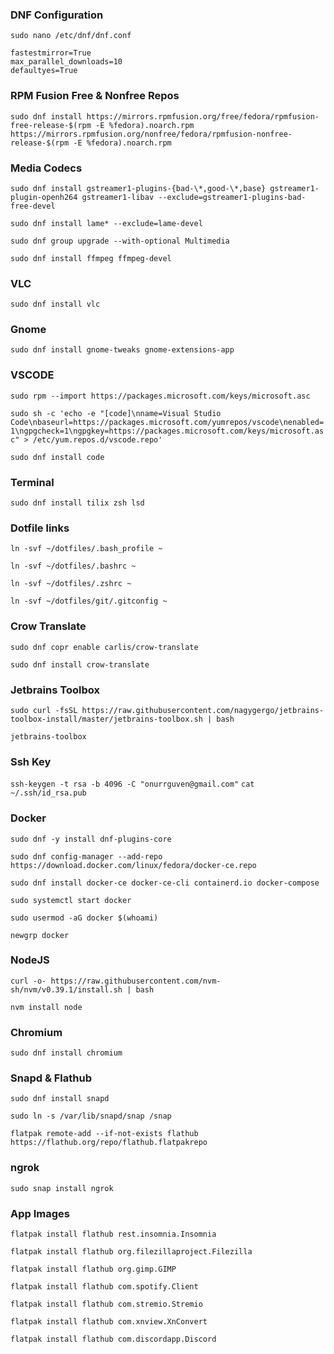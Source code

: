 ### DNF Configuration
`sudo nano /etc/dnf/dnf.conf`

```
fastestmirror=True
max_parallel_downloads=10
defaultyes=True
```


### RPM Fusion Free & Nonfree Repos
`sudo dnf install https://mirrors.rpmfusion.org/free/fedora/rpmfusion-free-release-$(rpm -E %fedora).noarch.rpm https://mirrors.rpmfusion.org/nonfree/fedora/rpmfusion-nonfree-release-$(rpm -E %fedora).noarch.rpm`


### Media Codecs
`sudo dnf install gstreamer1-plugins-{bad-\*,good-\*,base} gstreamer1-plugin-openh264 gstreamer1-libav --exclude=gstreamer1-plugins-bad-free-devel`

`sudo dnf install lame* --exclude=lame-devel`

`sudo dnf group upgrade --with-optional Multimedia`

`sudo dnf install ffmpeg ffmpeg-devel`


### VLC
`sudo dnf install vlc`


### Gnome
`sudo dnf install gnome-tweaks gnome-extensions-app`


### VSCODE
`sudo rpm --import https://packages.microsoft.com/keys/microsoft.asc`

`sudo sh -c 'echo -e "[code]\nname=Visual Studio Code\nbaseurl=https://packages.microsoft.com/yumrepos/vscode\nenabled=1\ngpgcheck=1\ngpgkey=https://packages.microsoft.com/keys/microsoft.asc" > /etc/yum.repos.d/vscode.repo'`

`sudo dnf install code`


### Terminal
`sudo dnf install tilix zsh lsd`


### Dotfile links
`ln -svf ~/dotfiles/.bash_profile ~`

`ln -svf ~/dotfiles/.bashrc ~`

`ln -svf ~/dotfiles/.zshrc ~`

`ln -svf ~/dotfiles/git/.gitconfig ~`


### Crow Translate
`sudo dnf copr enable carlis/crow-translate`

`sudo dnf install crow-translate`

### Jetbrains Toolbox
`sudo curl -fsSL https://raw.githubusercontent.com/nagygergo/jetbrains-toolbox-install/master/jetbrains-toolbox.sh | bash`

`jetbrains-toolbox`

### Ssh Key

`ssh-keygen -t rsa -b 4096 -C "onurrguven@gmail.com"`
`cat ~/.ssh/id_rsa.pub`

### Docker
`sudo dnf -y install dnf-plugins-core`

`sudo dnf config-manager --add-repo https://download.docker.com/linux/fedora/docker-ce.repo`

``sudo dnf install docker-ce docker-ce-cli containerd.io docker-compose``

`sudo systemctl start docker`

`sudo usermod -aG docker $(whoami)`

`newgrp docker`

### NodeJS

`curl -o- https://raw.githubusercontent.com/nvm-sh/nvm/v0.39.1/install.sh | bash`

`nvm install node`


### Chromium
`sudo dnf install chromium`

### Snapd & Flathub
`sudo dnf install snapd`

`sudo ln -s /var/lib/snapd/snap /snap`

`flatpak remote-add --if-not-exists flathub https://flathub.org/repo/flathub.flatpakrepo`

### ngrok

`sudo snap install ngrok`


### App Images

`flatpak install flathub rest.insomnia.Insomnia`

`flatpak install flathub org.filezillaproject.Filezilla`

`flatpak install flathub org.gimp.GIMP`

`flatpak install flathub com.spotify.Client`

`flatpak install flathub com.stremio.Stremio`

`flatpak install flathub com.xnview.XnConvert`

`flatpak install flathub com.discordapp.Discord`
